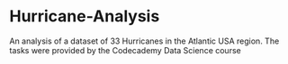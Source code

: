 # Hurricane-Analysis
An analysis of a dataset of 33 Hurricanes in the Atlantic USA region. The tasks were provided by the Codecademy Data Science course
